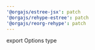 ```yaml
---
'@orgajs/estree-jsx': patch
'@orgajs/rehype-estree': patch
'@orgajs/reorg-rehype': patch
---
```


export Options type
